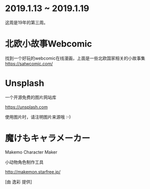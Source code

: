 # 2019.1.13 ~ 2019.1.19

这周是19年的第三周。

# 北欧小故事Webcomic

找到一个好玩的webcomic在线漫画，上面是一些北欧国家相关的小故事集
https://satwcomic.com/

# Unsplash

一个开源免费的图片网站库

https://unsplash.com

使用图片时，请注明图片来源哦 :-)

# 魔けもキャラメーカー

Makemo Character Maker

小动物角色制作工具

http://makemon.starfree.jp/

[由 逸彩 提供]
